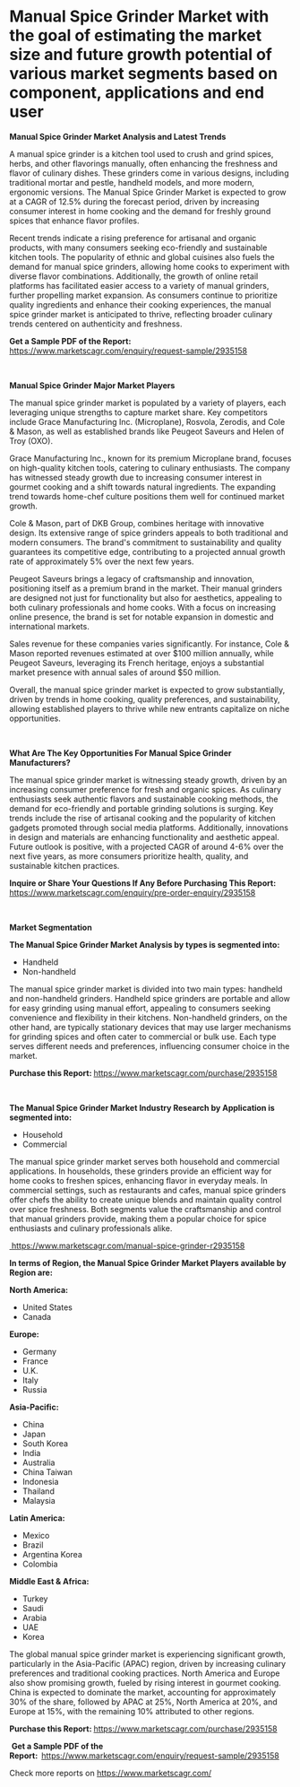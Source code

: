<p><h1>Manual Spice Grinder Market with the goal of estimating the market size and future growth potential of various market segments based on component, applications and end user</h1></p><p><strong>Manual Spice Grinder Market Analysis and Latest Trends</strong></p>
<p><p>A manual spice grinder is a kitchen tool used to crush and grind spices, herbs, and other flavorings manually, often enhancing the freshness and flavor of culinary dishes. These grinders come in various designs, including traditional mortar and pestle, handheld models, and more modern, ergonomic versions. The Manual Spice Grinder Market is expected to grow at a CAGR of 12.5% during the forecast period, driven by increasing consumer interest in home cooking and the demand for freshly ground spices that enhance flavor profiles.</p><p>Recent trends indicate a rising preference for artisanal and organic products, with many consumers seeking eco-friendly and sustainable kitchen tools. The popularity of ethnic and global cuisines also fuels the demand for manual spice grinders, allowing home cooks to experiment with diverse flavor combinations. Additionally, the growth of online retail platforms has facilitated easier access to a variety of manual grinders, further propelling market expansion. As consumers continue to prioritize quality ingredients and enhance their cooking experiences, the manual spice grinder market is anticipated to thrive, reflecting broader culinary trends centered on authenticity and freshness.</p></p>
<p><strong>Get a Sample PDF of the Report:&nbsp;</strong> <a href="https://www.marketscagr.com/enquiry/request-sample/2935158?utm_campaign=2462&utm_medium=2&utm_source=Github&utm_content=ia&utm_term=14032025&utm_id=manual-spice-grinder">https://www.marketscagr.com/enquiry/request-sample/2935158</a></p>
<p>&nbsp;</p>
<p><strong>Manual Spice Grinder Major Market Players</strong></p>
<p><p>The manual spice grinder market is populated by a variety of players, each leveraging unique strengths to capture market share. Key competitors include Grace Manufacturing Inc. (Microplane), Rosvola, Zerodis, and Cole & Mason, as well as established brands like Peugeot Saveurs and Helen of Troy (OXO).</p><p>Grace Manufacturing Inc., known for its premium Microplane brand, focuses on high-quality kitchen tools, catering to culinary enthusiasts. The company has witnessed steady growth due to increasing consumer interest in gourmet cooking and a shift towards natural ingredients. The expanding trend towards home-chef culture positions them well for continued market growth.</p><p>Cole & Mason, part of DKB Group, combines heritage with innovative design. Its extensive range of spice grinders appeals to both traditional and modern consumers. The brand's commitment to sustainability and quality guarantees its competitive edge, contributing to a projected annual growth rate of approximately 5% over the next few years.</p><p>Peugeot Saveurs brings a legacy of craftsmanship and innovation, positioning itself as a premium brand in the market. Their manual grinders are designed not just for functionality but also for aesthetics, appealing to both culinary professionals and home cooks. With a focus on increasing online presence, the brand is set for notable expansion in domestic and international markets.</p><p>Sales revenue for these companies varies significantly. For instance, Cole & Mason reported revenues estimated at over $100 million annually, while Peugeot Saveurs, leveraging its French heritage, enjoys a substantial market presence with annual sales of around $50 million.</p><p>Overall, the manual spice grinder market is expected to grow substantially, driven by trends in home cooking, quality preferences, and sustainability, allowing established players to thrive while new entrants capitalize on niche opportunities.</p></p>
<p>&nbsp;</p>
<p><strong>What Are The Key Opportunities For Manual Spice Grinder Manufacturers?</strong></p>
<p><p>The manual spice grinder market is witnessing steady growth, driven by an increasing consumer preference for fresh and organic spices. As culinary enthusiasts seek authentic flavors and sustainable cooking methods, the demand for eco-friendly and portable grinding solutions is surging. Key trends include the rise of artisanal cooking and the popularity of kitchen gadgets promoted through social media platforms. Additionally, innovations in design and materials are enhancing functionality and aesthetic appeal. Future outlook is positive, with a projected CAGR of around 4-6% over the next five years, as more consumers prioritize health, quality, and sustainable kitchen practices.</p></p>
<p><strong>Inquire or Share Your Questions If Any Before Purchasing This Report:</strong> <a href="https://www.marketscagr.com/enquiry/pre-order-enquiry/2935158?utm_campaign=2462&utm_medium=2&utm_source=Github&utm_content=ia&utm_term=14032025&utm_id=manual-spice-grinder">https://www.marketscagr.com/enquiry/pre-order-enquiry/2935158</a></p>
<p>&nbsp;</p>
<p><strong>Market Segmentation</strong></p>
<p><strong>The Manual Spice Grinder Market Analysis by types is segmented into:</strong></p>
<p><ul><li>Handheld</li><li>Non-handheld</li></ul></p>
<p><p>The manual spice grinder market is divided into two main types: handheld and non-handheld grinders. Handheld spice grinders are portable and allow for easy grinding using manual effort, appealing to consumers seeking convenience and flexibility in their kitchens. Non-handheld grinders, on the other hand, are typically stationary devices that may use larger mechanisms for grinding spices and often cater to commercial or bulk use. Each type serves different needs and preferences, influencing consumer choice in the market.</p></p>
<p><strong>Purchase this Report:&nbsp;</strong><a href="https://www.marketscagr.com/purchase/2935158?utm_campaign=2462&utm_medium=2&utm_source=Github&utm_content=ia&utm_term=14032025&utm_id=manual-spice-grinder">https://www.marketscagr.com/purchase/2935158</a></p>
<p>&nbsp;</p>
<p><strong>The Manual Spice Grinder Market Industry Research by Application is segmented into:</strong></p>
<p><ul><li>Household</li><li>Commercial</li></ul></p>
<p><p>The manual spice grinder market serves both household and commercial applications. In households, these grinders provide an efficient way for home cooks to freshen spices, enhancing flavor in everyday meals. In commercial settings, such as restaurants and cafes, manual spice grinders offer chefs the ability to create unique blends and maintain quality control over spice freshness. Both segments value the craftsmanship and control that manual grinders provide, making them a popular choice for spice enthusiasts and culinary professionals alike.</p></p>
<p><a href="https://www.marketscagr.com/manual-spice-grinder-r2935158?utm_campaign=2462&utm_medium=2&utm_source=Github&utm_content=ia&utm_term=14032025&utm_id=manual-spice-grinder">&nbsp;https://www.marketscagr.com/manual-spice-grinder-r2935158</a></p>
<p><strong>In terms of Region, the Manual Spice Grinder Market Players available by Region are:</strong></p>
<p>
    <p> <strong> North America: </strong>
        <ul>
            <li>United States</li>
            <li>Canada</li>
        </ul>
        </p> 
    <p> <strong> Europe: </strong>
        <ul>
            <li>Germany</li>
            <li>France</li>
            <li>U.K.</li>
            <li>Italy</li>
            <li>Russia</li>
        </ul>
        </p> 
    <p> <strong> Asia-Pacific: </strong>
        <ul>
            <li>China</li>
            <li>Japan</li>
            <li>South Korea</li>
            <li>India</li>
            <li>Australia</li>
            <li>China Taiwan</li>
            <li>Indonesia</li>
            <li>Thailand</li>
            <li>Malaysia</li>
        </ul>
        </p> 
    <p> <strong> Latin America: </strong>
        <ul>
            <li>Mexico</li>
            <li>Brazil</li>
            <li>Argentina Korea</li>
            <li>Colombia</li>
        </ul>
        </p> 
    <p> <strong> Middle East & Africa: </strong>
        <ul>
            <li>Turkey</li>
            <li>Saudi</li>
            <li>Arabia</li>
            <li>UAE</li>
            <li>Korea</li>
        </ul>
    </p>
    </p>
<p><p>The global manual spice grinder market is experiencing significant growth, particularly in the Asia-Pacific (APAC) region, driven by increasing culinary preferences and traditional cooking practices. North America and Europe also show promising growth, fueled by rising interest in gourmet cooking. China is expected to dominate the market, accounting for approximately 30% of the share, followed by APAC at 25%, North America at 20%, and Europe at 15%, with the remaining 10% attributed to other regions.</p></p>
<p><strong>Purchase this Report: </strong><a href="https://www.marketscagr.com/purchase/2935158?utm_campaign=2462&utm_medium=2&utm_source=Github&utm_content=ia&utm_term=14032025&utm_id=manual-spice-grinder">https://www.marketscagr.com/purchase/2935158</a></p>
<p>&nbsp;<strong>Get a Sample PDF of the Report:&nbsp;&nbsp;</strong><a href="https://www.marketscagr.com/enquiry/request-sample/2935158?utm_campaign=2462&utm_medium=2&utm_source=Github&utm_content=ia&utm_term=14032025&utm_id=manual-spice-grinder">https://www.marketscagr.com/enquiry/request-sample/2935158</a></p>
<p><strong></strong></p>
<p>Check more reports on <a href="https://www.marketscagr.com/?utm_campaign=2462&utm_medium=2&utm_source=Github&utm_content=ia&utm_term=14032025&utm_id=manual-spice-grinder">https://www.marketscagr.com/</a></p>